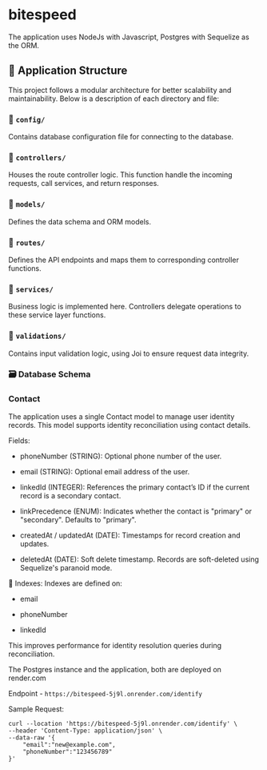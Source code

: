 # bitespeed

The application uses NodeJs with Javascript, Postgres with Sequelize as the ORM.

## 📁 Application Structure

This project follows a modular architecture for better scalability and maintainability. Below is a description of each directory and file:

### 📂 `config/`

Contains database configuration file for connecting to the database.

### 📂 `controllers/`

Houses the route controller logic. This function handle the incoming requests, call services, and return responses.

### 📂 `models/`

Defines the data schema and ORM models.

### 📂 `routes/`

Defines the API endpoints and maps them to corresponding controller functions.

### 📂 `services/`

Business logic is implemented here. Controllers delegate operations to these service layer functions.

### 📂 `validations/`

Contains input validation logic, using Joi to ensure request data integrity.

### 🗃️ Database Schema

### Contact

The application uses a single Contact model to manage user identity records. This model supports identity reconciliation using contact details.

Fields:

- phoneNumber (STRING): Optional phone number of the user.

- email (STRING): Optional email address of the user.

- linkedId (INTEGER): References the primary contact’s ID if the current record is a secondary contact.

- linkPrecedence (ENUM): Indicates whether the contact is "primary" or "secondary". Defaults to "primary".

- createdAt / updatedAt (DATE): Timestamps for record creation and updates.

- deletedAt (DATE): Soft delete timestamp. Records are soft-deleted using Sequelize's paranoid mode.

🧭 Indexes:
Indexes are defined on:

- email

- phoneNumber

- linkedId

This improves performance for identity resolution queries during reconciliation.

The Postgres instance and the application, both are deployed on render.com

Endpoint -
`https://bitespeed-5j9l.onrender.com/identify`

Sample Request:

```
curl --location 'https://bitespeed-5j9l.onrender.com/identify' \
--header 'Content-Type: application/json' \
--data-raw '{
    "email":"new@example.com",
    "phoneNumber":"123456789"
}'
```

